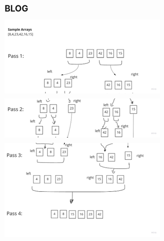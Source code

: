 # BLOG

![](../merge_sort/img/one.jpg)

![](../merge_sort/img/two.jpg)

![](../merge_sort/img/three.jpg)